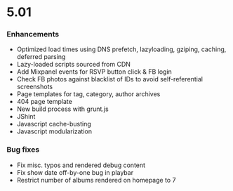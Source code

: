 # 5.01

### Enhancements
- Optimized load times using DNS prefetch, lazyloading, gziping, caching, deferred parsing
- Lazy-loaded scripts sourced from CDN
- Add Mixpanel events for RSVP button click & FB login
- Check FB photos against blacklist of IDs to avoid self-referential screenshots
- Page templates for tag, category, author archives
- 404 page template
- New build process with grunt.js
- JShint
- Javascript cache-busting
- Javascript modularization

### Bug fixes
- Fix misc. typos and rendered debug content
- Fix show date off-by-one bug in playbar
- Restrict number of albums rendered on homepage to 7